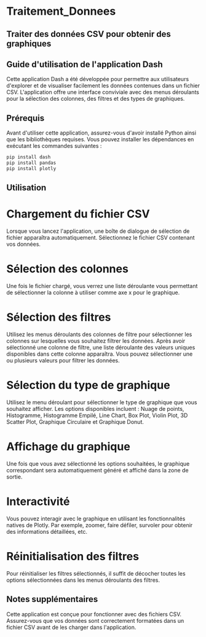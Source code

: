 # Traitement_Donnees
## Traiter des données CSV pour obtenir des graphiques

## Guide d'utilisation de l'application Dash
Cette application Dash a été développée pour permettre aux utilisateurs d'explorer et de visualiser facilement les données contenues dans un fichier CSV. L'application offre une interface conviviale avec des menus déroulants pour la sélection des colonnes, des filtres et des types de graphiques.

## Prérequis
Avant d'utiliser cette application, assurez-vous d'avoir installé Python ainsi que les bibliothèques requises. Vous pouvez installer les dépendances en exécutant les commandes suivantes :

```bash
pip install dash 
pip install pandas 
pip install plotly
```

## Utilisation
# Chargement du fichier CSV
Lorsque vous lancez l'application, une boîte de dialogue de sélection de fichier apparaîtra automatiquement. Sélectionnez le fichier CSV contenant vos données.

# Sélection des colonnes
Une fois le fichier chargé, vous verrez une liste déroulante vous permettant de sélectionner la colonne à utiliser comme axe x pour le graphique.

# Sélection des filtres
Utilisez les menus déroulants des colonnes de filtre pour sélectionner les colonnes sur lesquelles vous souhaitez filtrer les données. Après avoir sélectionné une colonne de filtre, une liste déroulante des valeurs uniques disponibles dans cette colonne apparaîtra. Vous pouvez sélectionner une ou plusieurs valeurs pour filtrer les données.

# Sélection du type de graphique
Utilisez le menu déroulant pour sélectionner le type de graphique que vous souhaitez afficher. Les options disponibles incluent : Nuage de points, Histogramme, Histogramme Empilé, Line Chart, Box Plot, Violin Plot, 3D Scatter Plot, Graphique Circulaire et Graphique Donut.

# Affichage du graphique
Une fois que vous avez sélectionné les options souhaitées, le graphique correspondant sera automatiquement généré et affiché dans la zone de sortie.

# Interactivité
Vous pouvez interagir avec le graphique en utilisant les fonctionnalités natives de Plotly. Par exemple, zoomer, faire défiler, survoler pour obtenir des informations détaillées, etc.

# Réinitialisation des filtres
Pour réinitialiser les filtres sélectionnés, il suffit de décocher toutes les options sélectionnées dans les menus déroulants des filtres.

## Notes supplémentaires
Cette application est conçue pour fonctionner avec des fichiers CSV. Assurez-vous que vos données sont correctement formatées dans un fichier CSV avant de les charger dans l'application.
